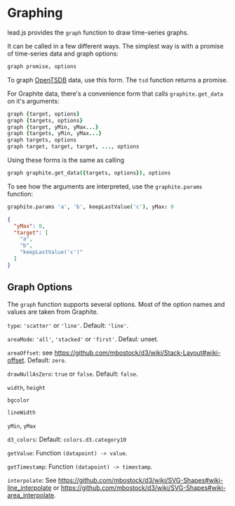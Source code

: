 # Graphing

lead.js provides the `graph` function to draw time-series graphs.

It can be called in a few different ways. The simplest way is with a promise of time-series data and graph options:

```coffeescript
graph promise, options
```

To graph [OpenTSDB](opentsdb.md) data, use this form. The `tsd` function returns a promise.

For Graphite data, there's a convenience form that calls `graphite.get_data` on it's arguments:

```coffeescript
graph {target, options}
graph {targets, options}
graph {target, yMin, yMax...}
graph {targets, yMin, yMax...}
graph targets, options
graph target, target, target, ..., options
```

Using these forms is the same as calling

```coffeescript
graph graphite.get_data({targets, options}), options
```

To see how the arguments are interpreted, use the `graphite.params` function:

```coffeescript
graphite.params 'a', 'b', keepLastValue('c'), yMax: 0
```

```json
{
  "yMax": 0,
  "target": [
    "a",
    "b",
    "keepLastValue('c')"
  ]
}
```

## Graph Options

The `graph` function supports several options. Most of the option names and values are taken from Graphite.

`type`: `'scatter'` or `'line'`. Default: `'line'`.

`areaMode`: `'all'`, `'stacked'` or `'first'`. Defaul: unset.

`areaOffset`: see https://github.com/mbostock/d3/wiki/Stack-Layout#wiki-offset. Default: `zero`.

`drawNullAsZero`: `true` or `false`. Default: `false`.

`width`, `height`

`bgcolor`

`lineWidth`

`yMin`, `yMax`

`d3_colors`: Default: `colors.d3.category10`

`getValue`: Function `(datapoint) -> value`.

`getTimestamp`: Function `(datapoint) -> timestamp`.

`interpolate`: See https://github.com/mbostock/d3/wiki/SVG-Shapes#wiki-line_interpolate or https://github.com/mbostock/d3/wiki/SVG-Shapes#wiki-area_interpolate.
